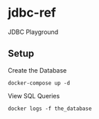 # jdbc-ref
JDBC Playground

## Setup

Create the Database

```shell
docker-compose up -d
```

View SQL Queries

```shell
docker logs -f the_database
```

